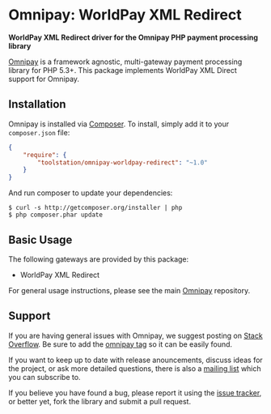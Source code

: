 # Omnipay: WorldPay XML Redirect

**WorldPay XML Redirect driver for the Omnipay PHP payment processing library**

[Omnipay](https://github.com/omnipay/omnipay) is a framework agnostic,
multi-gateway payment processing library for PHP 5.3+. This package implements
WorldPay XML Direct support for Omnipay.

## Installation

Omnipay is installed via [Composer](http://getcomposer.org/). To install, simply
add it to your `composer.json` file:

```json
{
    "require": {
        "toolstation/omnipay-worldpay-redirect": "~1.0"
    }
}
```

And run composer to update your dependencies:

    $ curl -s http://getcomposer.org/installer | php
    $ php composer.phar update

## Basic Usage

The following gateways are provided by this package:

* WorldPay XML Redirect

For general usage instructions, please see the main
[Omnipay](https://github.com/omnipay/omnipay) repository.

## Support

If you are having general issues with Omnipay, we suggest posting on
[Stack Overflow](http://stackoverflow.com/). Be sure to add the
[omnipay tag](http://stackoverflow.com/questions/tagged/omnipay) so it can be
easily found.

If you want to keep up to date with release anouncements, discuss ideas for the
project, or ask more detailed questions, there is also a
[mailing list](https://groups.google.com/forum/#!forum/omnipay) which you can
subscribe to.

If you believe you have found a bug, please report it using the
[issue tracker](https://github.com/teaandcode/omnipay-worldpay-redirect/issues), or
better yet, fork the library and submit a pull request.
